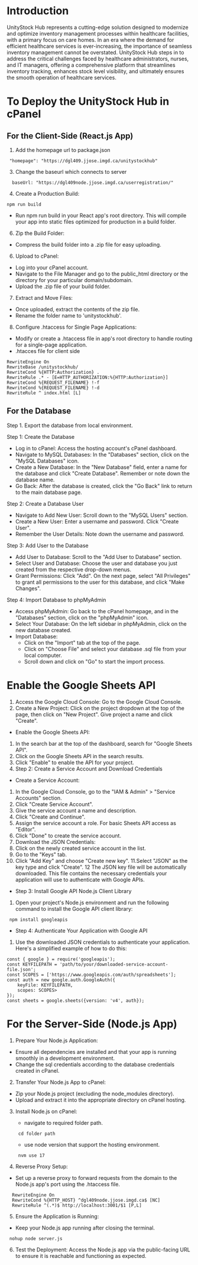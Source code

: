 # Introduction
UnityStock Hub represents a cutting-edge solution designed to modernize and optimize inventory management processes within healthcare facilities, with a primary focus on care homes. In an era where the demand for efficient healthcare services is ever-increasing, the importance of seamless inventory management cannot be overstated. UnityStock Hub steps in to address the critical challenges faced by healthcare administrators, nurses, and IT managers, offering a comprehensive platform that streamlines inventory tracking, enhances stock level visibility, and ultimately ensures the smooth operation of healthcare services.

# To Deploy the UnityStock Hub in cPanel
## For the Client-Side (React.js App)
1. Add the homepage url to package.json

  ```  "homepage": "https://dgl409.jjose.imgd.ca/unitystockhub" ``` 
  
3. Change the baseurl which connects to server

  ```   baseUrl: "https://dgl409node.jjose.imgd.ca/userregistration/" ``` 
  
4. Create a Production Build:
   
 ```npm run build```
   
* Run npm run build in your React app's root directory. This will compile your app into static files optimized for production in a build folder.
   
6. Zip the Build Folder:
  * Compress the build folder into a .zip file for easy uploading.

6. Upload to cPanel:

* Log into your cPanel account.
* Navigate to the File Manager and go to the public_html directory or the directory for your particular domain/subdomain.
* Upload the .zip file of your build folder.
  
7. Extract and Move Files:
   
* Once uploaded, extract the contents of the zip file.
* Rename the folder name to 'unitystockhub'.

8. Configure .htaccess for Single Page Applications:

* Modify or create a .htaccess file in  app's root directory to handle routing for a single-page application.
* .htacces file for client side
> <IfModule mod_rewrite.c>
    RewriteEngine On
    RewriteBase /unitystockhub/
    RewriteCond %{HTTP:Authorization} .
    RewriteRule .* - [E=HTTP_AUTHORIZATION:%{HTTP:Authorization}]
    RewriteCond %{REQUEST_FILENAME} !-f
    RewriteCond %{REQUEST_FILENAME} !-d
    RewriteRule ^ index.html [L]    
</IfModule>

## For the Database 
Step 1. Export  the database from local environment.

Step 1: Create the Database
* Log in to cPanel: Access the hosting account's cPanel dashboard.
* Navigate to MySQL Databases: In the "Databases" section, click on the "MySQL Databases" icon.
* Create a New Database: In the "New Database" field, enter a name for the database and click "Create Database". Remember or note down the database name.
* Go Back: After the database is created, click the "Go Back" link to return to the main database page.

Step 2: Create a Database User
* Navigate to Add New User: Scroll down to the "MySQL Users" section.
* Create a New User: Enter a username and password. Click "Create User".
* Remember the User Details: Note down the username and password. 

Step 3: Add User to the Database
* Add User to Database: Scroll to the "Add User to Database" section.
* Select User and Database: Choose the user and database you just created from the respective drop-down menus.
* Grant Permissions: Click "Add". On the next page, select "All Privileges" to grant all permissions to the user for this database, and click "Make Changes".

Step 4: Import Database to phpMyAdmin
* Access phpMyAdmin: Go back to the cPanel homepage, and in the "Databases" section, click on the "phpMyAdmin" icon.
* Select Your Database: On the left sidebar in phpMyAdmin, click on the new database  created. 
* Import Database:
   * Click on the "Import" tab at the top of the page.
   * Click on "Choose File" and select your database .sql file from your local computer.
   * Scroll down and click on "Go" to start the import process.
 
# Enable the Google Sheets API
 1. Access the Google Cloud Console: Go to the Google Cloud Console.
 2. Create a New Project: Click on the project dropdown at the top of the page, then click on "New Project". Give project a name and click "Create".

* Enable the Google Sheets API:

 1. In the search bar at the top of the dashboard, search for "Google Sheets API".
 2. Click on the Google Sheets API in the search results.
 3. Click "Enable" to enable the API for your project.
 4. Step 2: Create a Service Account and Download Credentials

* Create a Service Account:

1. In the Google Cloud Console, go to the "IAM & Admin" > "Service Accounts" section.
2. Click "Create Service Account".
3. Give the service account a name and description.
4. Click "Create and Continue".
5. Assign the service account a role. For basic Sheets API access as "Editor".
6. Click "Done" to create the service account.
7. Download the JSON Credentials:
8. Click on the newly created service account in the list.
9. Go to the "Keys" tab.
10. Click "Add Key" and choose "Create new key".
11.Select "JSON" as the key type and click "Create".
12 The JSON key file will be automatically downloaded. This file contains the necessary credentials your application will use to authenticate with Google APIs.

* Step 3: Install Google API Node.js Client Library
1. Open your project's Node.js environment and run the following command to install the Google API client library:

 ``` npm install googleapis``` 

* Step 4: Authenticate Your Application with Google API
1. Use the downloaded JSON credentials to authenticate your application. Here's a simplified example of how to do this:

```
const { google } = require('googleapis');
const KEYFILEPATH = 'path/to/your/downloaded-service-account-file.json';
const SCOPES = ['https://www.googleapis.com/auth/spreadsheets'];
const auth = new google.auth.GoogleAuth({
    keyFile: KEYFILEPATH,   
    scopes: SCOPES>   
});
const sheets = google.sheets({version: 'v4', auth});
```

# For the Server-Side (Node.js App)
1. Prepare Your Node.js Application:
  *  Ensure all dependencies are installed and that your app is running smoothly in a development environment.
  *  Change the sql credentials according to the database credentials created in cPanel.
    
2. Transfer Your Node.js App to cPanel:
 * Zip your Node.js project (excluding the node_modules directory).
 * Upload and extract it into the appropriate directory on  cPanel hosting.
3. Install Node.js on cPanel:
   * navigate to required folder path.
     
    ``` cd folder path```

   * use node version that support the hosting environment.
     
    ``` nvm use 17``` 
4. Reverse Proxy Setup:
 * Set up a reverse proxy to forward requests from the domain to the Node.js app's port using the .htaccess file. 
```
  RewriteEngine On
  RewriteCond %{HTTP_HOST} ^dgl409node.jjose.imgd.ca$ [NC]
  RewriteRule ^(.*)$ http://localhost:3001/$1 [P,L]
```
5. Ensure the Application is Running:
  * Keep your Node.js app running after closing the terminal.
    
 ``` nohup node server.js``` 
    
6. Test the Deployment:
Access the Node.js app via the public-facing URL to ensure it is reachable and functioning as expected.

